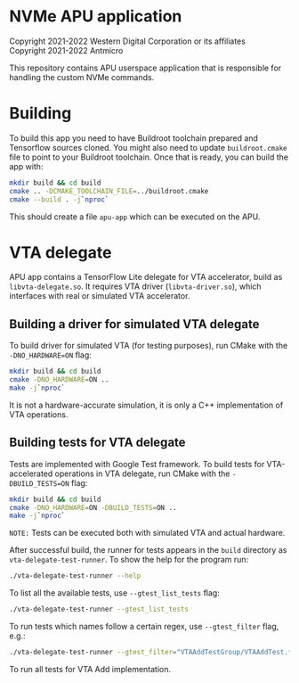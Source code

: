 # NVMe APU application

Copyright 2021-2022 Western Digital Corporation or its affiliates<br>
Copyright 2021-2022 Antmicro

This repository contains APU userspace application that is responsible for handling the custom NVMe commands.

# Building

To build this app you need to have Buildroot toolchain prepared and Tensorflow sources cloned.
You might also need to update `buildroot.cmake` file to point to your Buildroot toolchain.
Once that is ready, you can build the app with:

```bash
mkdir build && cd build
cmake .. -DCMAKE_TOOLCHAIN_FILE=../buildroot.cmake
cmake --build . -j`nproc`
```

This should create a file `apu-app` which can be executed on the APU.

# VTA delegate

APU app contains a TensorFlow Lite delegate for VTA accelerator, build as `libvta-delegate.so`.
It requires VTA driver (`libvta-driver.so`), which interfaces with real or simulated VTA accelerator.

## Building a driver for simulated VTA delegate

To build driver for simulated VTA (for testing purposes), run CMake with the `-DNO_HARDWARE=ON` flag:

```bash
mkdir build && cd build
cmake -DNO_HARDWARE=ON ..
make -j`nproc`
```

It is not a hardware-accurate simulation, it is only a C++ implementation of VTA operations.

## Building tests for VTA delegate

Tests are implemented with Google Test framework.
To build tests for VTA-accelerated operations in VTA delegate, run CMake with the `-DBUILD_TESTS=ON` flag:

```bash
mkdir build && cd build
cmake -DNO_HARDWARE=ON -DBUILD_TESTS=ON ..
make -j`nproc`
```

`NOTE:` Tests can be executed both with simulated VTA and actual hardware.

After successful build, the runner for tests appears in the `build` directory as `vta-delegate-test-runner`.
To show the help for the program run:

```bash
./vta-delegate-test-runner --help
```

To list all the available tests, use `--gtest_list_tests` flag:

```bash
./vta-delegate-test-runner --gtest_list_tests
```

To run tests which names follow a certain regex, use `--gtest_filter` flag, e.g.:

```bash
./vta-delegate-test-runner --gtest_filter="VTAAddTestGroup/VTAAddTest.*"
```

To run all tests for VTA Add implementation.
